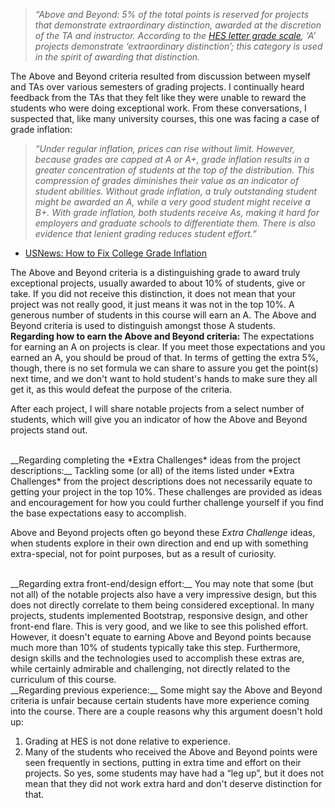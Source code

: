 > *&ldquo;Above and Beyond: 5% of the total points is reserved for projects that demonstrate extraordinary distinction, awarded at the discretion of the TA and instructor. According to the [HES letter grade scale](https://www.extension.harvard.edu/resources-policies/exams-grades-transcripts/grades), &lsquo;A&rsquo; projects demonstrate &lsquo;extraordinary distinction&rsquo;; this category is used in the spirit of awarding that distinction.*

The Above and Beyond criteria resulted from discussion between myself and TAs over various semesters of grading projects. I continually heard feedback from the TAs that they felt like they were unable to reward the students who were doing exceptional work. From these conversations, I suspected that, like many university courses, this one was facing a case of grade inflation:

> *&ldquo;Under regular inflation, prices can rise without limit. However, because grades are capped at A or A+, grade inflation results in a greater concentration of students at the top of the distribution. This compression of grades diminishes their value as an indicator of student abilities. Without grade inflation, a truly outstanding student might be awarded an A, while a very good student might receive a B+. With grade inflation, both students receive As, making it hard for employers and graduate schools to differentiate them. There is also evidence that lenient grading reduces student effort.&rdquo;*
- [USNews: How to Fix College Grade Inflation](http://www.usnews.com/opinion/blogs/economic-intelligence/2013/12/26/why-college-grade-inflation-is-a-real-problem-and-how-to-fix-it)

The Above and Beyond criteria is a distinguishing grade to award truly exceptional projects, usually awarded to about 10% of students, give or take. If you did not receive this distinction, it does not mean that your project was not really good, it just means it was not in the top 10%. A generous number of students in this course will earn an A. The Above and Beyond criteria is used to distinguish amongst those A students.
<br>
__Regarding how to earn the Above and Beyond criteria:__
The expectations for earning an A on projects is clear. If you meet those expectations and you earned an A, you should be proud of that. In terms of getting the extra 5%, though, there is no set formula we can share to assure you get the point(s) next time, and we don't want to hold student's hands to make sure they all get it, as this would defeat the purpose of the criteria.

After each project, I will share notable projects from a select number of students, which will give you an indicator of how the Above and Beyond projects stand out.


<br>
__Regarding completing the *Extra Challenges* ideas from the project descriptions:__
Tackling some (or all) of the items listed under *Extra Challenges* from the project descriptions does not necessarily equate to getting your project in the top 10%. These challenges are provided as ideas and encouragement for how you could further challenge yourself if you find the base expectations easy to accomplish.

Above and Beyond projects often go beyond these *Extra Challenge* ideas, when students explore in their own direction and end up with something extra-special, not for point purposes, but as a result of curiosity.

<br>
__Regarding extra front-end/design effort:__
You may note that some (but not all) of the notable projects also have a very impressive design, but this does not directly correlate to them being considered exceptional. In many projects, students implemented Bootstrap, responsive design, and other front-end flare. This is very good, and we like to see this polished effort. However, it doesn't equate to earning Above and Beyond points because much more than 10% of students typically take this step. Furthermore, design skills and the technologies used to accomplish these extras are, while certainly admirable and challenging, not directly related to the curriculum of this course.

<br>
__Regarding previous experience:__
Some might say the Above and Beyond criteria is unfair because certain students have more experience coming into the course. There are a couple reasons why this argument doesn't hold up:

1. Grading at HES is not done relative to experience.
2. Many of the students who received the Above and Beyond points were seen frequently in sections, putting in extra time and effort on their projects. So yes, some students may have had a &ldquo;leg up&rdquo;, but it does not mean that they did not work extra hard and don't deserve distinction for that.
